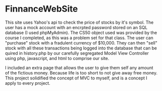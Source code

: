 # FinnanceWebSite

This site uses Yahoo's api to check the price of stocks by it's symbol. The user has a mock account with an encrpted password stored on an SQL database (I used phpMyAdmin). The CS50 object used was provided by the course I completed, as this was a problem set for that class. The user can "purchase" stock with a fradulent currency of $10,000. They can then "sell" stock with all these transactions being logged into the database that can be quired in history.php by our carefully segregated Model View Controller using php, javascript, and html to comprise our site. 

I included an extra page that allows the user to give them self any amount of the fictious money. Because life is too short to not give away free money. This project solidified the concept of MVC to myself, and is a concept I apply to every project. 
